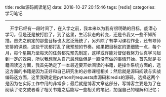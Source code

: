 title: redis源码阅读笔记
date: 2018-10-27 20:15:46
tags: [redis]
categories: 学习笔记

---
&nbsp;&nbsp;&nbsp;&nbsp;开学已经有一段时间了，在入学之前，我本来以为我有很明确的目标，能潜心学习，但是还是被打脸了，到了这里，生活状态的转变，还是令我又一些不知所措。首先之前定的那些目标也太宽泛笼统了，另外除了有学习课程作业，还有导师安排的课题，这些干扰都打乱了我预想的节奏。如果把目标定的更细致一点，每个月，每个星期乃至每天的任务都先预先制定，这样或许能对督促我努力认真学习起到一定的效果，所以我想就从自己最想做但是一直没有做的事情开始。首先就是书籍阅读这方面，我首先确定了一本最近要开始阅读的书籍，是操作系统方面的，选这方面的书籍是因为正好和自己研究生的必修课程相关；然后就是源码阅读与实战编码这方面，这里我确定是python的requests库源码和redis的源码，选择这两个是因为在实际工作中用的非常多；最后就是博客文章这部分，写博客主要是为了在阅读了论文或者看了相关书籍之后能写一些相关的笔记，加强自己的理解和记忆；
